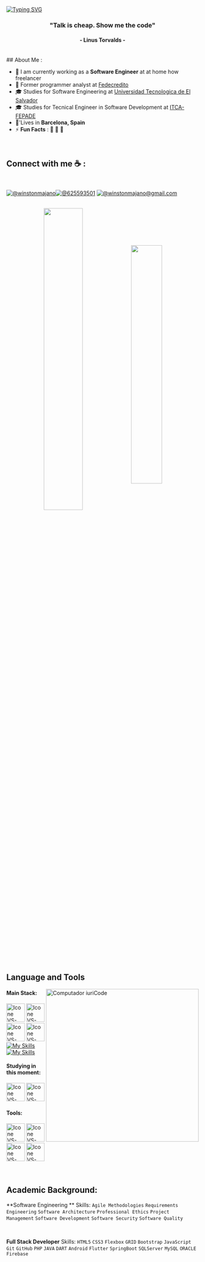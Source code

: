 [![Typing SVG](https://readme-typing-svg.herokuapp.com?color=FF3670&size=35&center=true&vCenter=true&width=1000&lines=Welcome+to+my+GitHub+profile!;My+name+is+Winston+Majano;I'm+Software+Engineer)](https://git.io/typing-svg)

<h3 align="center">"Talk is cheap. Show me the code"</h3>
<h4 align="center">- Linus Torvalds -</h4>


<br>
## About Me :

- 🏢 I am currently working as a **Software Engineer** at at home how freelancer
- 🏢 Former programmer analyst at [Fedecredito](https://www.fedecredito.com.sv/)
- 🎓 Studies for Software Engineering at [Universidad Tecnologica de El Salvador](https://www.utec.edu.sv/)
- 🎓 Studies for Tecnical Engineer in Software Development at [ITCA-FEPADE](https://www.itca.edu.sv/)
- 🏡'Lives in **Barcelona, ​​Spain**
- ⚡ **Fun Facts** : 🍕   🎥 🚞

<br>

## Connect with me ☕ :

<br>

 [![@winstonmajano](https://img.icons8.com/fluency/48/000000/linkedin.png "@winstonmajano")](https://www.linkedin.com/in/winston-majano/)[![@625593501](https://img.icons8.com/fluency/48/000000/phone-disconnected.png "@625593501")](tel:625593501) [![@winstonmajano@gmail.com](https://img.icons8.com/fluency/48/000000/apple-mail.png "@winstonmajano@gmail.com")](winstonmajano@gmail.com)

<br>

<div align="center" style="margin-bottom:200px">
 <img width=45% align="center" src="https://github-readme-stats.vercel.app/api?username=winston-majano&theme=radical&show_icons=true" />
 <img width=40% align="center" src="https://github-readme-stats.vercel.app/api/top-langs/?username=winston-majano&layout=compact&theme=radical" />
</div>


<br>

## Language and Tools

<img src="https://raw.githubusercontent.com/MicaelliMedeiros/micaellimedeiros/master/image/computer-illustration.png" min-width="400px" max-width="400px" width="400px" align="right" alt="Computador iuriCode">

#### Main Stack:
  [<img height="48px" width="48px" alt="Icone VS-Code" src="https://skillicons.dev/icons?i=html"/>](https://developer.mozilla.org/en-US/docs/Web/HTML)
  [<img height="48px" width="48px" alt="Icone VS-Code" src="https://skillicons.dev/icons?i=css"/>](https://developer.mozilla.org/en-US/docs/Web/CSS)
  [<img height="48px" width="48px" alt="Icone VS-Code" src="https://skillicons.dev/icons?i=js"/>](https://developer.mozilla.org/en-US/docs/Web/JavaScript)
  [<img height="48px" width="48px" alt="Icone VS-Code" src="https://skillicons.dev/icons?i=nodejs"/>](https://nodejs.org/en)
  [![My Skills](https://skillicons.dev/icons?i=java,kotlin&theme=light)](https://skillicons.dev)
  [![My Skills](https://skillicons.dev/icons?i=aws,vue,flutter&perline=3)](https://skillicons.dev)



#### Studying in this moment:

  [<img height="48px" width="48px" alt="Icone VS-Code" src="https://skillicons.dev/icons?i=ts"/>](https://www.typescriptlang.org/)
  [<img height="48px" width="48px" alt="Icone VS-Code" src="https://skillicons.dev/icons?i=mysql"/>](https://www.mysql.com/)

#### Tools:

  [<img height="48px" width="48px" alt="Icone VS-Code" src="https://skillicons.dev/icons?i=figma"/>](https://www.figma.com/)
  [<img height="48px" width="48px" alt="Icone VS-Code" src="https://skillicons.dev/icons?i=vscode"/>](https://code.visualstudio.com/)
  [<img height="48px" width="48px" alt="Icone VS-Code" src="https://skillicons.dev/icons?i=github"/>](https://github.com/)
  [<img height="48px" width="48px" alt="Icone VS-Code" src="https://skillicons.dev/icons?i=git"/>](https://git-scm.com/)

<br>

## Academic Background:

**Software Engineering ** 
Skills: `Agile Methodologies` `Requirements Engineering` `Software Architecture` `Professional Ethics`
`Project Management` `Software Development` `Software Security` `Software Quality`

<br>

**Full Stack Developer** 
Skills: `HTML5` `CSS3` `Flexbox` `GRID` `Bootstrap` `JavaScript` `Git` `GitHub`  `PHP` `JAVA` `DART` `Android` `Flutter` `SpringBoot` 
`SQLServer` `MySQL` `ORACLE` `Firebase` 

<br>
